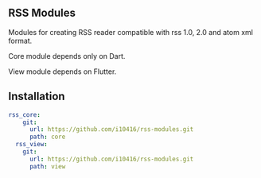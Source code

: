 ## RSS Modules

Modules for creating RSS reader compatible with rss 1.0, 2.0 and atom xml format.

Core module depends only on Dart.

View module depends on Flutter.

## Installation

```yaml
rss_core:
    git:
      url: https://github.com/i10416/rss-modules.git
      path: core
  rss_view:
    git:
      url: https://github.com/i10416/rss-modules.git
      path: view
```


